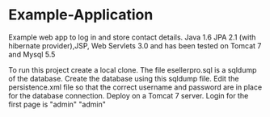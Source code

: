 Example-Application
===================

Example web app to log in and store contact details. Java 1.6 JPA 2.1 (with hibernate provider),JSP, Web Servlets 3.0 and has been tested on Tomcat 7 and Mysql 5.5 

To run this project create a local clone. The file esellerpro.sql is a sqldump of the database. Create the database using this sqldump file. Edit the persistence.xml file so that the correct username and password are in place for the database connection.
Deploy on a Tomcat 7 server.
Login for the first page is "admin" "admin"
